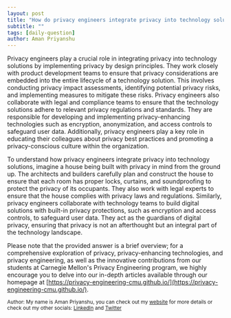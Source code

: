 ```yaml
---
layout: post
title: "How do privacy engineers integrate privacy into technology solutions?"
subtitle: ""
tags: [daily-question]
author: Aman Priyanshu
---
```


Privacy engineers play a crucial role in integrating privacy into technology solutions by implementing privacy by design principles. They work closely with product development teams to ensure that privacy considerations are embedded into the entire lifecycle of a technology solution. This involves conducting privacy impact assessments, identifying potential privacy risks, and implementing measures to mitigate these risks. Privacy engineers also collaborate with legal and compliance teams to ensure that the technology solutions adhere to relevant privacy regulations and standards. They are responsible for developing and implementing privacy-enhancing technologies such as encryption, anonymization, and access controls to safeguard user data. Additionally, privacy engineers play a key role in educating their colleagues about privacy best practices and promoting a privacy-conscious culture within the organization.

To understand how privacy engineers integrate privacy into technology solutions, imagine a house being built with privacy in mind from the ground up. The architects and builders carefully plan and construct the house to ensure that each room has proper locks, curtains, and soundproofing to protect the privacy of its occupants. They also work with legal experts to ensure that the house complies with privacy laws and regulations. Similarly, privacy engineers collaborate with technology teams to build digital solutions with built-in privacy protections, such as encryption and access controls, to safeguard user data. They act as the guardians of digital privacy, ensuring that privacy is not an afterthought but an integral part of the technology landscape.

Please note that the provided answer is a brief overview; for a comprehensive exploration of privacy, privacy-enhancing technologies, and privacy engineering, as well as the innovative contributions from our students at Carnegie Mellon's Privacy Engineering program, we highly encourage you to delve into our in-depth articles available through our homepage at [https://privacy-engineering-cmu.github.io/](https://privacy-engineering-cmu.github.io/).

<small>Author: My name is Aman Priyanshu, you can check out my [website](https://amanpriyanshu.github.io/) for more details or check out my other socials: [LinkedIn](https://www.linkedin.com/in/aman-priyanshu/) and [Twitter](https://twitter.com/AmanPriyanshu6)</small>

